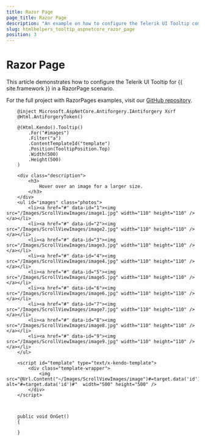 ```yaml
---
title: Razor Page
page_title: Razor Page
description: "An example on how to configure the Telerik UI Tooltip component for {{ site.framework }} in a Razor Page."
slug: htmlhelpers_tooltip_aspnetcore_razor_page
position: 3
---
```


# Razor Page

This article demonstrates how to configure the Telerik UI Tooltip for {{ site.framework }} in a RazorPage scenario.

For the full project with RazorPages examples, visit our [GitHub repository](https://github.com/telerik/ui-for-aspnet-core-examples/tree/master/Telerik.Examples.RazorPages).

```tab-HtmlHelper(csthml)        
    @inject Microsoft.AspNetCore.Antiforgery.IAntiforgery Xsrf
    @Html.AntiForgeryToken()

    @(Html.Kendo().Tooltip()
        .For("#images")
        .Filter("a")
        .ContentTemplateId("template")
        .Position(TooltipPosition.Top)
        .Width(500)
        .Height(500)
    )

    <div class="description">
        <h3>
            Hover over an image for a larger size.
        </h3>
    </div>
    <ul id="images" class="photos">
        <li><a href="#" data-id="1"><img src="/Images/ScrollViewImages/image1.jpg" width="110" height="110" /></a></li>
        <li><a href="#" data-id="2"><img src="/Images/ScrollViewImages/image2.jpg" width="110" height="110" /></a></li>
        <li><a href="#" data-id="3"><img src="/Images/ScrollViewImages/image3.jpg" width="110" height="110" /></a></li>
        <li><a href="#" data-id="4"><img src="/Images/ScrollViewImages/image4.jpg" width="110" height="110" /></a></li>
        <li><a href="#" data-id="5"><img src="/Images/ScrollViewImages/image5.jpg" width="110" height="110" /></a></li>
        <li><a href="#" data-id="6"><img src="/Images/ScrollViewImages/image6.jpg" width="110" height="110" /></a></li>
        <li><a href="#" data-id="7"><img src="/Images/ScrollViewImages/image7.jpg" width="110" height="110" /></a></li>
        <li><a href="#" data-id="8"><img src="/Images/ScrollViewImages/image8.jpg" width="110" height="110" /></a></li>
        <li><a href="#" data-id="9"><img src="/Images/ScrollViewImages/image9.jpg" width="110" height="110" /></a></li>
    </ul>

    <script id="template" type="text/x-kendo-template">
        <div class="template-wrapper">
            <img src="@Url.Content("~/Images/ScrollViewImages/image")#=target.data('id')#.jpg" alt="#=target.data('id')#"  width="500" height="500" />
        </div>
    </script>
	
```
```tab-PageModel(cshtml.cs)      
	
    public void OnGet()
    {

    }
    
```
